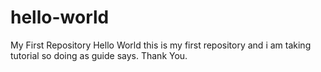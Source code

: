 # hello-world
My First Repository
Hello World
this is my first repository and i am taking tutorial so doing as guide says.
Thank You.
